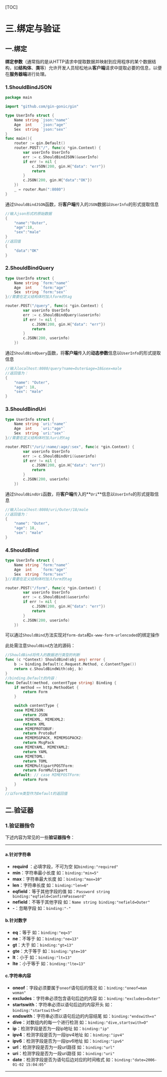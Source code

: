 [TOC]

# 三.绑定与验证

## 一.绑定

**绑定参数**（通常指的是从HTTP请求中提取数据并映射到应用程序的某个数据结构，如**结构体**、**类**等）允许开发人员轻松地从**客户端**请求中提取必要的信息，以便在**服务器端**进行处理。

### 1.ShouldBindJSON

```go
package main

import "github.com/gin-gonic/gin"

type UserInfo struct {
	Name string `json:"name"`
	Age  int    `json:"age"`
	Sex  string `json:"sex"`
}
func main(){
    router := gin.Default()
    router.POST("/", func(c *gin.Context) {
		var userInfo UserInfo
		err := c.ShouldBindJSON(&userInfo)
		if err != nil {
			c.JSON(200, gin.H{"data": "err"})
			return
		}
        c.JSON(200, gin.H{"data":"OK"})
	})
    _ = router.Run(":8080")
}
```

通过```ShouldBindJSON```函数，将**客户端**传入的```JSON```数据以```UserInfo```的形式提取信息

```go
//输入json形式的原始数据
{
    "name":"Outer",
    "age":18,
    "sex":"male"
}
//返回值
{
    "data":"OK"
}
```

### 2.ShouldBindQuery

```go
type UserInfo struct {
	Name string `form:"name"`
	Age  int    `form:"age"`
	Sex  string `form:"sex"`
}//需要在定义结构体时加入form的tag

router.POST("/query", func(c *gin.Context) {
		var userinfo UserInfo
		err := c.ShouldBindQuery(&userinfo)
		if err != nil {
			c.JSON(200, gin.H{"data": "err"})
			return
		}
		c.JSON(200, userinfo)
	})
```

通过```ShouldBindQuery```函数，将**客户端**传入的**动态参数**信息以```UserInfo```的形式提取信息

```go
//输入localhost:8080/query?name=Outer&age=18&sex=male
//返回值为：
{
    "name": "Outer",
    "age": 18,
    "sex": "male"
}
```

### 3.ShouldBindUri

```go
type UserInfo struct {
	Name string `uri:"name"`
	Age  int    `uri:"age"`
	Sex  string `uri:"sex"`
}//需要在定义结构体时加入uri的tag

router.POST("/uri/:name/:age/:sex", func(c *gin.Context) {
		var userinfo UserInfo
		err := c.ShouldBindUri(&userinfo)
		if err != nil {
			c.JSON(200, gin.H{"data": "err"})
			return
		}
		c.JSON(200, userinfo)
	})
```

通过```ShouldBindUri```函数，将**客户端**传入的**```Uri```**信息以```UserInfo```的形式提取信息

```go
//输入localhost:8080/uri/Outer/18/male
//返回值为：
{
    "name": "Outer",
    "age": 18,
    "sex": "male"
}
```

### 4.ShouldBind

```go
type UserInfo struct {
	Name string `form:"name"`
	Age  int    `form:"age"`
	Sex  string `form:"sex"`
}//需要在定义结构体时加入form的tag

router.POST("/form", func(c *gin.Context) {
		var userinfo UserInfo
		err := c.ShouldBind(&userinfo)
		if err != nil {
			c.JSON(200, gin.H{"data": "err"})
			return
		}
		c.JSON(200, userinfo)
	})
```

可以通过```ShouldBind```方法实现对```form-data```和```x-www-form-urlencoded```的绑定操作

此处需注意```ShouldBind```方法的源码：

```go
//ShouldBind将传入的数据进行类型的判断
func (c *Context) ShouldBind(obj any) error {
	b := binding.Default(c.Request.Method, c.ContentType())
	return c.ShouldBindWith(obj, b)
}
//binding.Default的内容：
func Default(method, contentType string) Binding {
	if method == http.MethodGet {
		return Form
	}

	switch contentType {
	case MIMEJSON:
		return JSON
	case MIMEXML, MIMEXML2:
		return XML
	case MIMEPROTOBUF:
		return ProtoBuf
	case MIMEMSGPACK, MIMEMSGPACK2:
		return MsgPack
	case MIMEYAML, MIMEYAML2:
		return YAML
	case MIMETOML:
		return TOML
	case MIMEMultipartPOSTForm:
		return FormMultipart
	default: // case MIMEPOSTForm:
		return Form
	}
}
//以form类型作为Default的返回值
```

## 二.验证器

### 1.验证器指令

下述内容为常见的一些**验证器指令**：

------

#### a.针对字符串

- **requird** ：必填字段，不可为空 		如```binding:"required"```
- **min**：字符串最小长度 		如：`binding:"min=5"`
- **max**：字符串最大长度 		如：`binding:"max=10"`
- **len**：字符串长度    	如：`binding:"len=6"`
- **eqfield**：等于其他字段的值        如：`Password string binding:"eqfield=ConfirmPassword"`
- **nefield**：不等于其他字段        如：`Name string binding:"nefield=Outer"`
- **-**：忽略字段        如：`binding:"-"`

#### b.针对数字

- **eq**：等于        如：`binding:"eq=3"`
- **ne**：不等于        如：`binding:"ne=13"`
- **gt**：大于        如：`binding:"gt=13"`
- **gte**：大于等于        如：`binding:"gte=10"`
- **lt**：小于        如：`binding:"lt=13"`
- **lte**：小于等于        如：`binding:"lte=13"`

#### **c.字符串内容**

- **oneof**：字段必须要属于```oneof```语句后的情况        如：`binding:"oneof=man woman"`
- **excludes**：字符串必须包含语句后边的内容        如：`binding:"excludes=Outer"`
- **startswith**：字符串必须以语句后边的内容开头        如：`binding:"startswith=O"`
- **endswith**：字符串必须以语句后边的内容结尾        如：`binding:"endswith=x"`
- **dive**：对数组内的每一个进行检测        如：`binding:"dive,startswith=O"`
- **ip**：检测字段是否为一段ip地址        如：`binding:"ip"`
- **ipv4**：检测字段是否为一段ipv4地址        如：`binding:"ipv4"`
- **ipv6**：检测字段是否为一段ipv6地址        如：`binding:"ipv6"`
- **url**：检测字段是否为一段url路径        如：`binding:"url"`
- **uri**：检测字段是否为一段uri路径        如：`binding:"uri"`
- **date**：检测字段是否为语句后边对应的时间格式        如：`binding:"date=2006-01-02 15:04:05"`

------

